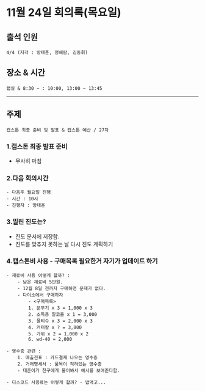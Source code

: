 # **11월 24일 회의록(목요일)**

## **출석 인원**
```
4/4 (지각 : 방태훈, 정해람, 김동휘)
```

## **장소 & 시간**
```
랩실 & 8:30 ~ : 10:00, 13:00 ~ 13:45
```
---
## **주제**
```
캡스톤 최종 준비 및 발표 & 캡스톤 예산 / 27차 
```
### **1.캡스톤 최종 발표 준비**
- 무사히 마침

### **2.다음 회의시간**
```
- 다음주 월요일 진행 
- 시간 : 10시 
- 진행자 : 방태훈
```
### **3.밀린 진도는?**
- 진도 문서에 저장함. 
- 진도를 맞추지 못하는 날 다시 진도 계획하기
### **4.캡스톤비 사용 - 구매목록 필요한거 자기가 업데이트 하기**
```
- 재료비 사용 어떻게 할까? :  
    - 남은 재료비 5만원.
    - 12월 8일 전까지 구매하면 문제가 없다. 
    - 다이소에서 구매하자
        - <구매목록>
        1. 분무기 x 3 = 1,000 x 3
        2. 소독용 알코올 x 1 = 3,000
        3. 물티슈 x 3 = 2,000 x 3
        4. 커터칼 x ? = 3,000
        5. 가위 x 2 = 1,000 x 2
        6. wd-40 = 2,000
```
```
- 영수증 관련 : 
    1. 매출전표 : 카드결제 나오는 영수증
    2. 거래명세서 : 품목이 적혀있는 영수증
    - 태훈이가 친구에게 물어봐서 예시를 보여준다함. 
```
```
- 디스코드 사용료는 어떻게 할까? - 밥먹고...
```